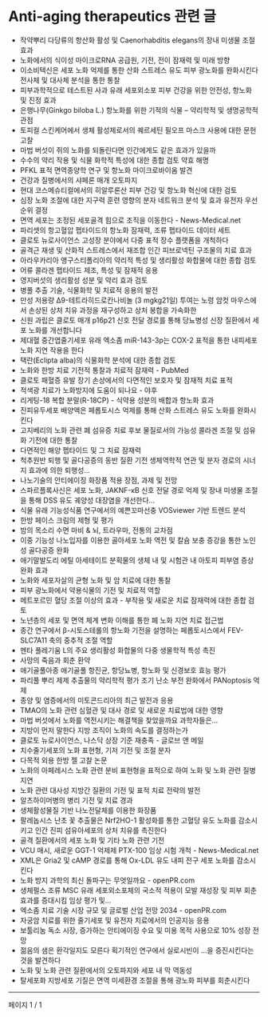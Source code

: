 # Anti-aging therapeutics 관련 글

- 작약뿌리 다당류의 항산화 활성 및 Caenorhabditis elegans의 장내 미생물 조절 효과
- 노화에서의 식이성 마이크로RNA 공급원, 기전, 전이 잠재력 및 미래 방향
- 이소비텍신은 세포 노화 억제를 통한 산화 스트레스 유도 피부 광노화를 완화시킨다 전사체 및 대사체 분석을 통한 통찰
- 피부과학적으로 테스트된 사과 유래 세포외소포 피부 건강을 위한 안전성, 항노화 및 진정 효과
- 은행나무(Ginkgo biloba L.) 항노화를 위한 기적의 식물 – 약리학적 및 생명공학적 관점
- 토피컬 스킨케어에서 생체 활성제로서의 퀘르세틴 필오프 마스크 사용에 대한 문헌 고찰
- 마법 버섯이 쥐의 노화를 되돌린다면 인간에게도 같은 효과가 있을까
- 수수의 약리 작용 및 식물 화학적 특성에 대한 종합 검토 약효 해명
- PFKL 표적 면역종양학 연구 및 항노화 마이크로바이옴 발견
- 건강과 질병에서의 샤페론 매개 오토파지
- 현대 코스메슈티컬에서의 히알루론산 피부 건강 및 항노화 혁신에 대한 검토
- 심장 노화 조절에 대한 지구력 훈련 영향의 분자 네트워크 분석 및 효과 유전자 우선 순위 결정
- 면역 세포는 조정된 세포골격 힘으로 조직을 이동한다 - News-Medical.net
- 파리셋의 항고혈압 펩타이드의 항노화 잠재력, 조류 펩타이드 데이터 세트
- 클로토 뉴로사이언스 고성장 분야에서 다중 표적 장수 플랫폼을 개척하다
- 골격근 재생 및 산화적 스트레스에서 재조합 인간 피브로넥틴 구조물의 치료 효과
- 아라우카리아 앵구스티폴리아의 약리적 특성 및 생리활성 화합물에 대한 종합 검토
- 어류 콜라겐 펩타이드 제조, 특성 및 잠재적 응용
- 영지버섯의 생리활성 성분 및 약리 효과 검토
- 병풀 추출 기술, 식물화학 및 치료적 응용의 발전
- 만성 저용량 Δ9-테트라히드로칸나비놀 (3 mgkg21일) 투여는 노령 암컷 마우스에서 손상된 상처 치유 과정을 재구성하고 상처 봉합을 가속화한
- 신원 과립은 클로토 매개 p16p21 신호 전달 경로를 통해 당뇨병성 신장 질환에서 세포 노화를 개선합니다
- 제대혈 중간엽줄기세포 유래 엑소좀 miR-143-3p는 COX-2 표적을 통한 내피세포 노화 지연 작용을 한다
- 택란(Eclipta alba)의 식물화학 분석에 대한 종합 검토
- 노화와 한방 치료 기전적 통찰과 치료적 잠재력 - PubMed
- 클로토 패혈증 유발 장기 손상에서의 다면적인 보호자 및 잠재적 치료 표적
- 적색광 치료가 노화방지에 도움이 되나요 - 야후
- 리게팅-18 복합 분말(R-18CP) - 식약용 성분의 배합과 항노화 효과
- 진피유두세포 배양액은 페롭토시스 억제를 통해 산화 스트레스 유도 노화를 완화시킨다
- 고지베리의 노화 관련 폐 섬유증 치료 후보 물질로서의 가능성 콜라겐 조절 및 섬유화 기전에 대한 통찰
- 다면적인 해양 펩타이드 및 그 치료 잠재력
- 척추원반 퇴행 및 골다공증의 동반 질환 기전 생체역학적 연관 및 분자 경로의 시너지 효과에 의한 퇴행성…
- 나노기술의 안티에이징 화장품 적용 장점, 과제 및 전망
- 스파르플록사신은 세포 노화, JAKNF-κB 신호 전달 경로 억제 및 장내 미생물 조절을 통해 DSS 유도 궤양성 대장염을 개선한다…
- 식물 유래 기능성식품 연구에서의 예쁜꼬마선충 VOSviewer 기반 트렌드 분석
- 한방 페이스 크림의 제형 및 평가
- 밤의 목소리 수면 마비 & 뇌, 트라우마, 전통의 교차점
- 이중 기능성 나노입자를 이용한 골아세포 노화 역전 및 칼슘 보충 증강을 통한 노인성 골다공증 완화
- 애기말발도리 에틸 아세테이트 분획물의 생체 내 및 시험관 내 아토피 피부염 증상 완화 효과
- 노화와 세포자살의 균형 노화 및 암 치료에 대한 통찰
- 피부 광노화에서 약용식물의 기전 및 치료적 역할
- 메트포르민 혈당 조절 이상의 효과 - 부작용 및 새로운 치료 잠재력에 대한 종합 검토
- 노년층의 세포 및 면역 체계 변화 이해를 통한 폐 노화 지연 치료 접근법
- 종간 연구에서 β-시토스테롤의 항노화 기전을 설명하는 페롭토시스에서 FEV-SLC7A11 축의 중추적 조절 역할
- 멘타 풀레기움 L의 주요 생리활성 화합물의 다중 생물학적 특성 촉진
- 사망의 죽음과 회춘 환약
- 애기골풀아종 애기골풀 항진균, 항당뇨병, 항노화 및 신경보호 효능 평가
- 파리풀 뿌리 제제 추출물의 약리학적 평가 조기 난소 부전 완화에서 PANoptosis 억제
- 종양 및 염증에서의 미토콘드리아의 최근 발전과 응용
- TMAO의 노화 관련 심혈관 및 대사 경로 및 새로운 치료법에 대한 영향
- 마법 버섯에서 노화를 역전시키는 해결책을 찾았을까요 과학자들은…
- 지방이 먼저 말한다 지방 조직이 노화의 속도를 결정하는가
- 클로토 뉴로사이언스, 나스닥 상장 기준 재충족 - 글로브 앤 메일
- 치수줄기세포의 노화 표현형, 기저 기전 및 조절 분자
- 다목적 외용 한방 젤 고찰 논문
- 노화의 아페레시스 노화 관련 분비 표현형을 표적으로 하여 노화 및 노화 관련 질병 지연
- 노화 관련 대사성 지방간 질환의 기전 및 표적 치료 전략의 발전
- 알츠하이머병의 병리 기전 및 치료 경과
- 생체활성물질 기반 나노전달체를 이용한 화장품
- 팔레놉시스 난초 꽃 추출물은 Nrf2HO-1 활성화를 통한 고혈당 유도 노화를 감소시키고 인간 진피 섬유아세포의 상처 치유를 촉진한다
- 골격 질환에서의 세포 노화 및 기타 노화 관련 기전
- VCU 매시, 새로운 GGT-1 억제제 PTX-100 임상 시험 개척 - News-Medical.net
- XML은 Gria2 및 cAMP 경로를 통해 Ox-LDL 유도 내피 전구 세포 노화를 감소시킨다
- 노화 방지 과학의 최신 돌파구는 무엇일까요 - openPR.com
- 생체펄스 조류 MSC 유래 세포외소포체의 국소적 적용이 모발 재성장 및 피부 회춘 효과를 증대시킴 임상 평가 및…
- 엑소좀 치료 기술 시장 규모 및 글로벌 산업 전망 2034 - openPR.com
- 자궁암 치료를 위한 줄기세포 및 유전자 치료에서의 인공지능 응용
- 보툴리눔 독소 시장, 증가하는 안티에이징 수요 및 미용 목적 사용으로 10% 성장 전망
- 젊음의 샘은 환각일지도 모른다 획기적인 연구에서 실로시빈이 …을 증진시킨다는 것을 발견하다
- 노화 및 노화 관련 질환에서의 오토파지와 세포 내 막 역동성
- 탈세포화 지방세포 기질은 면역 미세환경 조절을 통해 광노화 피부를 회춘시킨다

---
페이지 1 / 1